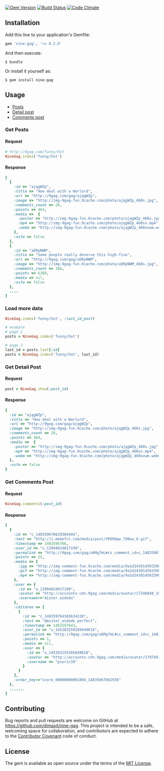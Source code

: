 [![Gem Version](https://badge.fury.io/rb/nine-gag.svg)](https://badge.fury.io/rb/nine-gag)
[![Build Status](https://travis-ci.org/dimasjt/nine-gag.svg?branch=develop)](https://travis-ci.org/dimasjt/nine-gag)
[![Code Climate](https://codeclimate.com/github/dimasjt/nine-gag/badges/gpa.svg)](https://codeclimate.com/github/dimasjt/nine-gag)

## Installation

Add this line to your application's Gemfile:

```ruby
gem 'nine-gag', '>= 0.2.0'
```

And then execute:

    $ bundle

Or install it yourself as:

    $ gem install nine-gag

## Usage

* [Posts](https://github.com/dimasjt/nine-gag/tree/develop#get-posts)
* [Detail post](https://github.com/dimasjt/nine-gag/tree/develop#get-detail-post)
* [Comments post](https://github.com/dimasjt/nine-gag/tree/develop#get-comments-post)

### Get Posts
#### Request
```ruby
# http://9gag.com/funny/hot
NineGag.index('funny/hot')
```

#### Response
```ruby
[
  {
    :id => "ajqgWZp",
    :title => "How deal with a Warlord",
    :url => "http://9gag.com/gag/ajqgWZp",
    :image => "http://img-9gag-fun.9cache.com/photo/ajqgWZp_460s.jpg",
    :comments_count => 28,
    :points => 464,
    :media =>  {
      :poster => "http://img-9gag-fun.9cache.com/photo/ajqgWZp_460s.jpg",
      :mp4 => "http://img-9gag-fun.9cache.com/photo/ajqgWZp_460sv.mp4",
      :webm => "http://img-9gag-fun.9cache.com/photo/ajqgWZp_460svwm.webm"
    },
    :nsfw => false
  },
  {
    :id => "aERpNWM",
    :title => "Some people really deserve this high-five",
    :url => "http://9gag.com/gag/aERpNWM",
    :image => "http://img-9gag-fun.9cache.com/photo/aERpNWM_460s.jpg",
    :comments_count => 166,
    :points => 6388,
    :media => nil,
    :nsfw => false
  },
  ....
]
```

### Load more data
```ruby
NineGag.index('funny/hot', :last_id_post)

# example
# page 1
posts = NineGag.index('funny/hot')

# page 2
last_id = posts.last[:id]
posts = NineGag.index('funny/hot', last_id)
```

### Get Detail Post
#### Request
```ruby
post = NineGag.show(:post_id)
```

#### Response
```ruby
{
  :id => "ajqgWZp",
  :title => "How deal with a Warlord",
  :url => "http://9gag.com/gag/ajqgWZp",
  :image => "http://img-9gag-fun.9cache.com/photo/ajqgWZp_460s.jpg",
  :comments_count => 28,
  :points => 464,
  :media =>  {
    :poster => "http://img-9gag-fun.9cache.com/photo/ajqgWZp_460s.jpg",
    :mp4 => "http://img-9gag-fun.9cache.com/photo/ajqgWZp_460sv.mp4",
    :webm => "http://img-9gag-fun.9cache.com/photo/ajqgWZp_460svwm.webm"
  },
  :nsfw => false
}
```

### Get Comments Post
#### Request
```ruby
NineGag.comments(:post_id)
```

#### Response
```ruby
[
  {
    :id => "c_148359676629369444",
    :text => "http://i.memeful.com/media/post/YRO9Qqw_700wa_0.gif",
    :timestamp => 1483596766,
    :user_id => "u_13994024017199",
    :permalink => "http://9gag.com/gag/a6Mg7mL#cs_comment_id=c_148359676629369444",
    :points => 25,
    :media => {
      :jpg => "http://img-comment-fun.9cache.com/media/9a1d1430145033986894189858_700w_0.jpg",
      :gif => "http://img-comment-fun.9cache.com/media/9a1d1430145033986894189858_700wa_0.gif",
      :mp4 => "http://img-comment-fun.9cache.com/media/9a1d1430145033986894189858_700wv_0.mp4"
    },
    :user => {
      :id => "u_13994024017199",
      :avatar => "http://accounts-cdn.9gag.com/media/avatar/17248840_100_13.jpg",
      :username=>"mister_widodo"
    },
    :children => [
      {
        :id => "c_148359764385634228",
        :text => "@mister_widodo perfect",
        :timestamp => 1483597643,
        :user_id => "u_145203259185649618",
        :permalink => "http://9gag.com/gag/a6Mg7mL#cs_comment_id=c_148359764385634228",
        :points => 1,
        :media => nil,
        :user => {
          :id => "u_145203259185649618",
          :avatar => "http://accounts-cdn.9gag.com/media/avatar/27974937_100_1.jpg",
          :username => "psoric39"
        }
      }
    ],
    :order_key=>"score_00000000001004_14835967662936"
  },
  .......
]
```

## Contributing

Bug reports and pull requests are welcome on GitHub at https://github.com/dimasjt/nine-gag. This project is intended to be a safe, welcoming space for collaboration, and contributors are expected to adhere to the [Contributor Covenant](http://contributor-covenant.org) code of conduct.


## License

The gem is available as open source under the terms of the [MIT License](http://opensource.org/licenses/MIT).

